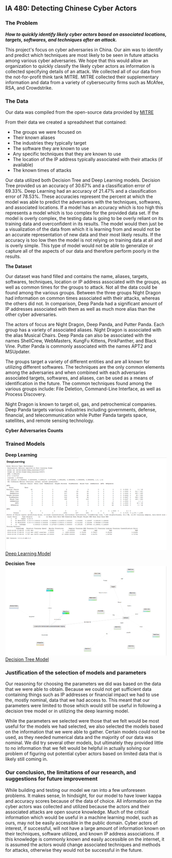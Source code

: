 ## IA 480: Detecting Chinese Cyber Actors

### The Problem

**_How to quickly identify likely cyber actors based on associated locations, targets, softwares, and techniques after an attack._**

This project's focus on cyber adversaries in China. Our aim was to identify and predict which techniques are most likely to be seen in future attacks among various cyber adversaries. We hope that this would allow an organization to quickly classify the likely cyber actors as information is collected specifying details of an attack. We collected all of our data from the not-for-profit think tank MITRE. MITRE collected their supplementary information and data from a variety of cybersecurity firms such as McAfee, RSA, and Crowdstrike. 

### The Data

Our data was compiled from the open-source data provided by [MITRE](https://attack.mitre.org/groups/)

From their data we created a spreadsheet that contained:
- The groups we were focused on
- Their known aliases
- The industries they typically target
- The software they are known to use
- Any specific techniques that they are known to use
- The location of the IP address typically associated with their attacks (if available)
- The known times of attacks

Our data utilized both Decision Tree and Deep Learning models. Decision Tree provided us an accuracy of 30.67% and a classification error of 69.33%. Deep Learning had an accuracy of 21.47% and a classification error of 78.53%. These accuracies represent the percent at which the model was able to predict the adversaries with the techniques, softwares, and associated locations. If a model has an accuracy which is too high this represents a model which is too complex for the provided data set. If  the model is overly complex, the testing data is going to be overly reliant on its training data and overconfident in its results. The model would then just be a visualization of the data from which it is learning from and would not be an accurate representation of new data and their most likely results. If the accuracy is too low then the model is not relying on training data at all and is overly simple. This type of model would not be able to generalize or capture all of the aspects of our data and therefore perform poorly in the results.

**The Dataset**

Our dataset was hand filled and contains the name, aliases, targets, softwares, techniques, location or IP address associated with the groups, as well as common times for the groups to attack. Not all the data could be found among the various groups. Between the three groups Night Dragon had information on common times associated with their attacks, whereas the others did not. In comparison, Deep Panda had a significant amount of IP addresses associated with them as well as much more alias than the other cyber adversaries.   

The actors of focus are Night Dragon, Deep Panda, and Putter Panda. Each group has a variety of associated aliases. Night Dragon is associated with the alias Musical Chairs. Deep Panda can also be associated with the names ShellCrew, WebMasters, KungFu Kittens, PinkPanther, and Black Vine. Putter Panda is commonly associated with the names APT2 and MSUpdater. 

The groups target a variety of different entities and are all known for utilizing different softwares. The techniques are the only common elements among the adversaries and when combined with each adversaries associated targets, softwares, and aliases, can be used as a means of identification in the future.  The common techniques found among the various groups include: File Deletion, Command-Line Interface, as well as Process Discovery. 

Night Dragon is known to target oil, gas, and petrochemical companies. Deep Panda targets various industries including governments, defense, financial, and telecommunication while Putter Panda targets space, satellites, and remote sensing technology. 

**Cyber Adversaries Counts**

### Trained Models
**Deep Learning**
![Image of Deep Learning](DeepLearning/Deep_Learning_Results.PNG)
[Deep Learning Model](DeepLearning/Deep_Learning_Process.xml)

**Decision Tree**
![Image of Decision Tree](DecisionTree/Decision_Tree.PNG)
[Decision Tree Model](DecisionTree/Decision_Tree_Process.xml)

### Justification of the selection of models and parameters

Our reasoning for choosing the parameters we did was based on the data that we were able to obtain. Because we could not get sufficient data containing things such as IP addresses or financial impact we had to use the, mostly nominal, data that we had access to. This meant that our parameters were limited to those which would still be useful in following a decision tree model or in utilizing the deep learning model.

While the parameters we selected were those that we felt would be most useful for the models we had selected, we also selected the models based on the information that we were able to gather. Certain models could not be used, as they needed numerical data and the majority of our data was nominal. We did try several other models, but ultimately they provided little to no information that we felt would be helpful in actually solving our problem of figuring out potential cyber actors based on limited data that is likely still coming in.

### Our conclusion, the limitations of our research, and suggestions for future improvement

While building and testing our model we ran into a few unforeseen problems. It makes sense, In hindsight, for our model to have lower kappa and accuracy scores because of the data of choice. All information on the cyber actors was collected and utilized because the actors and their associated attacks are open source knowledge. Much of the critical information which would be useful in a machine learning model, such as ours, may not be easily accessible in the public domain. Cyber actors of interest, if successful, will not have a large amount of information known on their techniques, software utilized, and known IP address associations. If this knowledge is commonly known and easily accessible on the internet, it is assumed the actors would change associated techniques and methods for attacks, otherwise they would not be successful in the future. 

